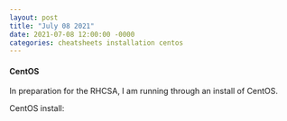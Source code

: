 ```yaml
---
layout: post
title: "July 08 2021"
date: 2021-07-08 12:00:00 -0000
categories: cheatsheets installation centos
---
```


#### CentOS

In preparation for the RHCSA, I am running through an install of CentOS.

CentOS install:
